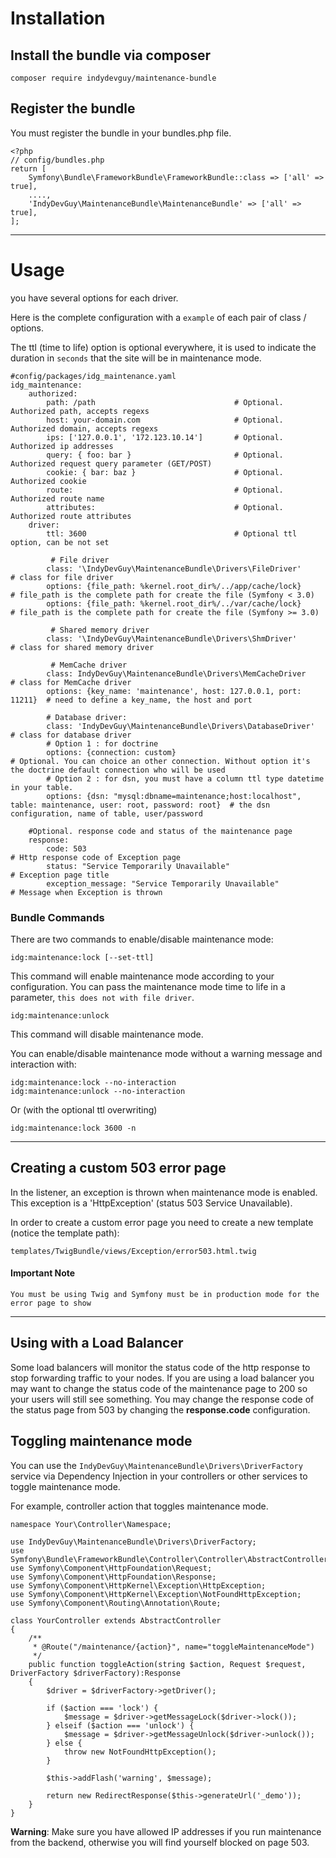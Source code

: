 Installation
============

## Install the bundle via composer

```shell
composer require indydevguy/maintenance-bundle
```


## Register the bundle

You must register the bundle in your bundles.php file.

    <?php
    // config/bundles.php
    return [
        Symfony\Bundle\FrameworkBundle\FrameworkBundle::class => ['all' => true],
        ....,
        'IndyDevGuy\MaintenanceBundle\MaintenanceBundle' => ['all' => true],
    ];

-----------------------

Usage
===

you have several options for each driver.

Here is the complete configuration with a `example` of each pair of class / options.

The ttl (time to life) option is optional everywhere, it is used to indicate the duration in `seconds` that the site will be in maintenance mode.

    #config/packages/idg_maintenance.yaml
    idg_maintenance:
        authorized:
            path: /path                               # Optional. Authorized path, accepts regexs
            host: your-domain.com                     # Optional. Authorized domain, accepts regexs
            ips: ['127.0.0.1', '172.123.10.14']       # Optional. Authorized ip addresses
            query: { foo: bar }                       # Optional. Authorized request query parameter (GET/POST)
            cookie: { bar: baz }                      # Optional. Authorized cookie
            route:                                    # Optional. Authorized route name
            attributes:                               # Optional. Authorized route attributes
        driver:
            ttl: 3600                                 # Optional ttl option, can be not set

             # File driver
            class: '\IndyDevGuy\MaintenanceBundle\Drivers\FileDriver'     # class for file driver
            options: {file_path: %kernel.root_dir%/../app/cache/lock}     # file_path is the complete path for create the file (Symfony < 3.0)
            options: {file_path: %kernel.root_dir%/../var/cache/lock}     # file_path is the complete path for create the file (Symfony >= 3.0)

             # Shared memory driver
            class: '\IndyDevGuy\MaintenanceBundle\Drivers\ShmDriver'      # class for shared memory driver

             # MemCache driver
            class: IndyDevGuy\MaintenanceBundle\Drivers\MemCacheDriver        # class for MemCache driver
            options: {key_name: 'maintenance', host: 127.0.0.1, port: 11211}  # need to define a key_name, the host and port

            # Database driver:
            class: 'IndyDevGuy\MaintenanceBundle\Drivers\DatabaseDriver'      # class for database driver
            # Option 1 : for doctrine
            options: {connection: custom}                                      # Optional. You can choice an other connection. Without option it's the doctrine default connection who will be used
            # Option 2 : for dsn, you must have a column ttl type datetime in your table.
            options: {dsn: "mysql:dbname=maintenance;host:localhost", table: maintenance, user: root, password: root}  # the dsn configuration, name of table, user/password

        #Optional. response code and status of the maintenance page
        response:
            code: 503                                                                  # Http response code of Exception page
            status: "Service Temporarily Unavailable"                                  # Exception page title
            exception_message: "Service Temporarily Unavailable"                       # Message when Exception is thrown 


### Bundle Commands

There are two commands to enable/disable maintenance mode:

    idg:maintenance:lock [--set-ttl]

This command will enable maintenance mode according to your configuration. You can pass the maintenance mode time to life in a parameter, ``this does not with file driver``.

    idg:maintenance:unlock

This command will disable maintenance mode.

You can enable/disable maintenance mode without a warning message and interaction with:

    idg:maintenance:lock --no-interaction
    idg:maintenance:unlock --no-interaction

Or (with the optional ttl overwriting)

    idg:maintenance:lock 3600 -n


---------------------

Creating a custom 503  error page
---------------------

In the listener, an exception is thrown when maintenance mode is enabled. This exception is a 'HttpException' (status 503 Service Unavailable). 

In order to create a custom error page
you need to create a new template (notice the template path): 
    
    templates/TwigBundle/views/Exception/error503.html.twig

#### Important Note

    You must be using Twig and Symfony must be in production mode for the error page to show

----------------------

Using with a Load Balancer
---------------------
Some load balancers will monitor the status code
of the http response to stop forwarding traffic
to your nodes.  If you are using a load balancer
you may want to change the status code of the
maintenance page to 200 so your users will still see
something. You may change the response code of the status page from 503 by changing the **response.code** configuration.


Toggling maintenance mode
--------

You can use the ``IndyDevGuy\MaintenanceBundle\Drivers\DriverFactory`` service via Dependency Injection in your controllers or other services to toggle maintenance mode.

For example, controller action that toggles maintenance mode.

    
    namespace Your\Controller\Namespace;

    use IndyDevGuy\MaintenanceBundle\Drivers\DriverFactory;
    use Symfony\Bundle\FrameworkBundle\Controller\Controller\AbstractController;
    use Symfony\Component\HttpFoundation\Request;
    use Symfony\Component\HttpFoundation\Response;
    use Symfony\Component\HttpKernel\Exception\HttpException;
    use Symfony\Component\HttpKernel\Exception\NotFoundHttpException;
    use Symfony\Component\Routing\Annotation\Route;

    class YourController extends AbstractController
    {
        /**
         * @Route("/maintenance/{action}", name="toggleMaintenanceMode")
         */
        public function toggleAction(string $action, Request $request, DriverFactory $driverFactory):Response
        {
            $driver = $driverFactory->getDriver();
    
            if ($action === 'lock') {
                $message = $driver->getMessageLock($driver->lock());
            } elseif ($action === 'unlock') {
                $message = $driver->getMessageUnlock($driver->unlock());
            } else {
                throw new NotFoundHttpException();
            }
    
            $this->addFlash('warning', $message);
    
            return new RedirectResponse($this->generateUrl('_demo'));
        }
    }


**Warning**: Make sure you have allowed IP addresses if you run maintenance from the backend, otherwise you will find yourself blocked on page 503.